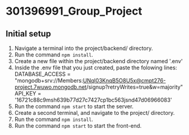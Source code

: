 # 301396991_Group_Project

## Initial setup
1. Navigate a terminal into the project/backend/ directory.
2. Run the command `npm install`.
3. Create a new file within the project/backend directory named '.env'
4. Inside the .env file that you just created, paste the folowing lines: 
DATABASE_ACCESS = "mongodb+srv://Members:UNqI03KnqB5O8U5x@cmpt276-project.7wuwo.mongodb.net/signup?retryWrites=true&w=majority"
API_KEY = '16721c88c9msh639b77d27c7427cp1bc563jsnd47d06966083'
5. Run the command `npm start` to start the server.
6. Create a second terminal, and navigate to the project/ directory.
7. Run the command `npm install`.
8. Run the command `npm start` to start the front-end.
